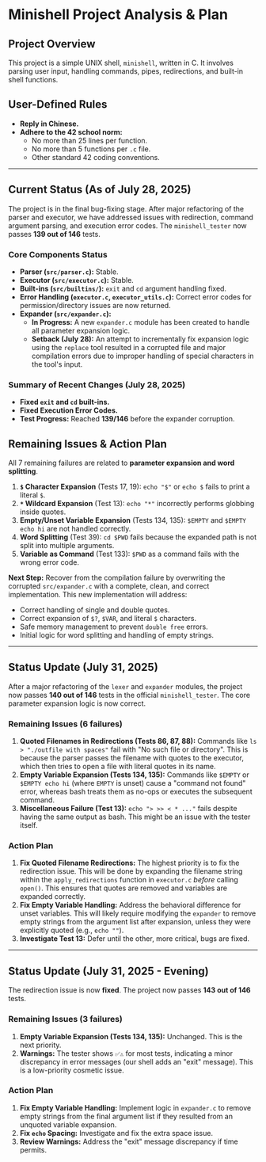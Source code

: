 # Minishell Project Analysis & Plan

## Project Overview
This project is a simple UNIX shell, `minishell`, written in C. It involves parsing user input, handling commands, pipes, redirections, and built-in shell functions.

## User-Defined Rules
- **Reply in Chinese.**
- **Adhere to the 42 school norm:**
    - No more than 25 lines per function.
    - No more than 5 functions per `.c` file.
    - Other standard 42 coding conventions.

---
## Current Status (As of July 28, 2025)

The project is in the final bug-fixing stage. After major refactoring of the parser and executor, we have addressed issues with redirection, command argument parsing, and execution error codes. The `minishell_tester` now passes **139 out of 146** tests.

### Core Components Status
- **Parser (`src/parser.c`):** Stable.
- **Executor (`src/executor.c`):** Stable.
- **Built-ins (`src/builtins/`):** `exit` and `cd` argument handling fixed.
- **Error Handling (`executor.c`, `executor_utils.c`):** Correct error codes for permission/directory issues are now returned.
- **Expander (`src/expander.c`):**
    - **In Progress:** A new `expander.c` module has been created to handle all parameter expansion logic.
    - **Setback (July 28):** An attempt to incrementally fix expansion logic using the `replace` tool resulted in a corrupted file and major compilation errors due to improper handling of special characters in the tool's input.

### Summary of Recent Changes (July 28, 2025)
- **Fixed `exit` and `cd` built-ins.**
- **Fixed Execution Error Codes.**
- **Test Progress:** Reached **139/146** before the expander corruption.

## Remaining Issues & Action Plan

All 7 remaining failures are related to **parameter expansion and word splitting**.

1.  **`$` Character Expansion** (Tests 17, 19): `echo "$"` or `echo $` fails to print a literal `$`.
2.  **`*` Wildcard Expansion** (Test 13): `echo "*"` incorrectly performs globbing inside quotes.
3.  **Empty/Unset Variable Expansion** (Tests 134, 135): `$EMPTY` and `$EMPTY echo hi` are not handled correctly.
4.  **Word Splitting** (Test 39): `cd $PWD` fails because the expanded path is not split into multiple arguments.
5.  **Variable as Command** (Test 133): `$PWD` as a command fails with the wrong error code.

**Next Step:** Recover from the compilation failure by overwriting the corrupted `src/expander.c` with a complete, clean, and correct implementation. This new implementation will address:
-   Correct handling of single and double quotes.
-   Correct expansion of `$?`, `$VAR`, and literal `$` characters.
-   Safe memory management to prevent `double free` errors.
-   Initial logic for word splitting and handling of empty strings.

---
## Status Update (July 31, 2025)

After a major refactoring of the `lexer` and `expander` modules, the project now passes **140 out of 146** tests in the official `minishell_tester`. The core parameter expansion logic is now correct.

### Remaining Issues (6 failures)
1.  **Quoted Filenames in Redirections (Tests 86, 87, 88):** Commands like `ls > "./outfile with spaces"` fail with "No such file or directory". This is because the parser passes the filename with quotes to the executor, which then tries to open a file with literal quotes in its name.
2.  **Empty Variable Expansion (Tests 134, 135):** Commands like `$EMPTY` or `$EMPTY echo hi` (where `EMPTY` is unset) cause a "command not found" error, whereas bash treats them as no-ops or executes the subsequent command.
3.  **Miscellaneous Failure (Test 13):** `echo "> >> < * ..."` fails despite having the same output as bash. This might be an issue with the tester itself.

### Action Plan
1.  **Fix Quoted Filename Redirections:** The highest priority is to fix the redirection issue. This will be done by expanding the filename string within the `apply_redirections` function in `executor.c` *before* calling `open()`. This ensures that quotes are removed and variables are expanded correctly.
2.  **Fix Empty Variable Handling:** Address the behavioral difference for unset variables. This will likely require modifying the `expander` to remove empty strings from the argument list after expansion, unless they were explicitly quoted (e.g., `echo ""`).
3.  **Investigate Test 13:** Defer until the other, more critical, bugs are fixed.

---
## Status Update (July 31, 2025 - Evening)

The redirection issue is now **fixed**. The project now passes **143 out of 146** tests.

### Remaining Issues (3 failures)
1.  **Empty Variable Expansion (Tests 134, 135):** Unchanged. This is the next priority.
2.  **Warnings:** The tester shows `✅⚠️` for most tests, indicating a minor discrepancy in error messages (our shell adds an "exit" message). This is a low-priority cosmetic issue.

### Action Plan
1.  **Fix Empty Variable Handling:** Implement logic in `expander.c` to remove empty strings from the final argument list if they resulted from an unquoted variable expansion.
2.  **Fix `echo` Spacing:** Investigate and fix the extra space issue.
3.  **Review Warnings:** Address the "exit" message discrepancy if time permits.